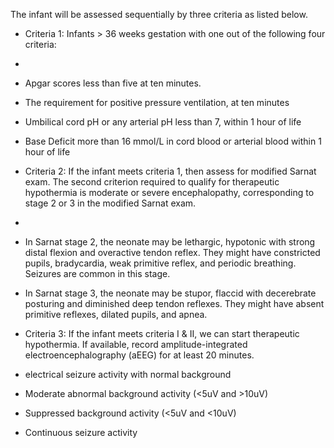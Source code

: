The infant will be assessed sequentially by three criteria as listed below.

- Criteria 1: Infants > 36 weeks gestation with one out of the following four criteria:

- 
              
- Apgar scores less than five at ten minutes.
              
              
- The requirement for positive pressure ventilation, at ten minutes
              
              
- Umbilical cord pH or any arterial pH less than 7, within 1 hour of life
              
              
- Base Deficit more than 16 mmol/L in cord blood or arterial blood within 1 hour of life

- Criteria 2: If the infant meets criteria 1, then assess for modified Sarnat exam. The second criterion required to qualify for therapeutic hypothermia is moderate or severe encephalopathy, corresponding to stage 2 or 3 in the modified Sarnat exam.

- 
              
- In Sarnat stage 2, the neonate may be lethargic, hypotonic with strong distal flexion and overactive tendon reflex. They might have constricted pupils, bradycardia, weak primitive reflex, and periodic breathing. Seizures are common in this stage. 
              
              
- In Sarnat stage 3, the neonate may be stupor, flaccid with decerebrate posturing and diminished deep tendon reflexes. They might have absent primitive reflexes, dilated pupils, and apnea.

- Criteria 3: If the infant meets criteria I & II, we can start therapeutic hypothermia. If available, record amplitude-integrated electroencephalography (aEEG) for at least 20 minutes.
- electrical seizure activity with normal background
- Moderate abnormal background activity (<5uV and >10uV)
- Suppressed background activity (<5uV and <10uV)
- Continuous seizure activity